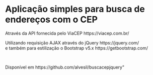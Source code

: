 <h1>Aplicação simples para busca de endereços com o CEP</h1>
<p>Através da API fornecida pelo ViaCEP https://viacep.com.br/</p>
<p>Utilizando requisição AJAX através do jQuery https://jquery.com/ 
<br> e também para estilização o Bootstrap v5.x https://getbootstrap.com/</p>
<br>
<p>Disponível em https://github.com/alvesil/buscacepjquery"</p>